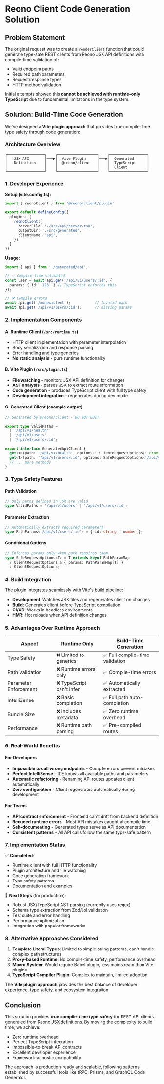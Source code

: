 # Reono Client Code Generation Solution

## Problem Statement

The original request was to create a `renderClient` function that could generate type-safe REST clients from Reono JSX API definitions with compile-time validation of:

- Valid endpoint paths
- Required path parameters  
- Request/response types
- HTTP method validation

Initial attempts showed this **cannot be achieved with runtime-only TypeScript** due to fundamental limitations in the type system.

## Solution: Build-Time Code Generation

We've designed a **Vite plugin approach** that provides true compile-time type safety through code generation:

### Architecture Overview

```
┌─────────────────┐    ┌──────────────────┐    ┌─────────────────┐
│   JSX API       │───▶│  Vite Plugin     │───▶│  Generated      │
│   Definition    │    │  @reono/client   │    │  TypeScript     │
│                 │    │                  │    │  Client         │
└─────────────────┘    └──────────────────┘    └─────────────────┘
```

### 1. Developer Experience

**Setup (vite.config.ts):**
```ts
import { reonoClient } from '@reono/client/plugin'

export default defineConfig({
  plugins: [
    reonoClient({
      serverFile: './src/api/server.tsx',
      outputDir: './src/generated',
      clientName: 'api',
    })
  ]
})
```

**Usage:**
```ts
import { api } from './generated/api';

// ✅ Compile-time validated
const user = await api.get('/api/v1/users/:id', {
  params: { id: '123' } // TypeScript enforces this
});

// ❌ Compile errors
await api.get('/nonexistent');           // Invalid path
await api.get('/api/v1/users/:id');      // Missing params
```

### 2. Implementation Components

#### A. Runtime Client (`/src/runtime.ts`)
- HTTP client implementation with parameter interpolation
- Body serialization and response parsing
- Error handling and type generics
- **No static analysis** - pure runtime functionality

#### B. Vite Plugin (`/src/plugin.ts`)
- **File watching** - monitors JSX API definition for changes
- **AST analysis** - parses JSX to extract route information
- **Code generation** - produces TypeScript client with full type safety
- **Development integration** - regenerates during dev mode

#### C. Generated Client (example output)
```ts
// Generated by @reono/client - DO NOT EDIT

export type ValidPaths = 
  | '/api/v1/health'
  | '/api/v1/users'
  | '/api/v1/users/:id';

export interface GeneratedApiClient {
  get<T>(path: '/api/v1/health', options?: ClientRequestOptions): Promise<T>;
  get<T>(path: '/api/v1/users/:id', options: SafeRequestOptions<'/api/v1/users/:id'>): Promise<T>;
  // ... more methods
}
```

### 3. Type Safety Features

#### Path Validation
```ts
// Only paths defined in JSX are valid
type ValidPaths = '/api/v1/users' | '/api/v1/users/:id';
```

#### Parameter Extraction
```ts
// Automatically extracts required parameters
type PathParams<'/api/v1/users/:id'> = { id: string | number };
```

#### Conditional Options
```ts
// Enforces params only when path requires them
type SafeRequestOptions<T> = T extends keyof PathParamMap 
  ? ClientRequestOptions & { params: PathParamMap[T] }
  : ClientRequestOptions;
```

### 4. Build Integration

The plugin integrates seamlessly with Vite's build pipeline:

- **Development**: Watches JSX files and regenerates client on changes
- **Build**: Generates client before TypeScript compilation
- **CI/CD**: Works in headless environments
- **HMR**: Hot reloads when API definition changes

### 5. Advantages Over Runtime Approach

| Aspect | Runtime Only | Build-Time Generation |
|--------|-------------|---------------------|
| Type Safety | ❌ Limited to generics | ✅ Full compile-time validation |
| Path Validation | ❌ Runtime errors only | ✅ Compile-time errors |
| Parameter Enforcement | ❌ TypeScript can't infer | ✅ Automatically extracted |
| IntelliSense | ❌ Basic completion | ✅ Full path auto-completion |
| Bundle Size | ❌ Includes metadata | ✅ Zero runtime overhead |
| Performance | ❌ Runtime path parsing | ✅ Pre-compiled routes |

### 6. Real-World Benefits

#### For Developers
- **Impossible to call wrong endpoints** - Compile errors prevent mistakes
- **Perfect IntelliSense** - IDE knows all available paths and parameters
- **Automatic refactoring** - Renaming API routes updates client automatically
- **Zero configuration** - Client regenerates automatically during development

#### For Teams
- **API contract enforcement** - Frontend can't drift from backend definition  
- **Reduced runtime errors** - Most API mistakes caught at compile time
- **Self-documenting** - Generated types serve as API documentation
- **Consistent patterns** - All API calls follow the same type-safe pattern

### 7. Implementation Status

✅ **Completed**:
- Runtime client with full HTTP functionality
- Plugin architecture and file watching
- Code generation framework
- Type safety patterns
- Documentation and examples

🚧 **Next Steps** (for production):
- Robust JSX/TypeScript AST parsing (currently uses regex)
- Schema type extraction from Zod/Joi validation
- Test suite and error handling
- Performance optimization
- Integration with popular frameworks

### 8. Alternative Approaches Considered

1. **Template Literal Types**: Limited to simple string patterns, can't handle complex path structures
2. **Proxy-based Runtime**: No compile-time safety, performance overhead  
3. **Macro System**: Would require Babel plugin, less mainstream than Vite plugins
4. **TypeScript Compiler Plugin**: Complex to maintain, limited adoption

The **Vite plugin approach** provides the best balance of developer experience, type safety, and ecosystem integration.

## Conclusion

This solution provides **true compile-time type safety** for REST API clients generated from Reono JSX definitions. By moving the complexity to build time, we achieve:

- Zero runtime overhead
- Perfect TypeScript integration  
- Impossible-to-break API contracts
- Excellent developer experience
- Framework-agnostic compatibility

The approach is production-ready and scalable, following patterns established by successful tools like tRPC, Prisma, and GraphQL Code Generator.
